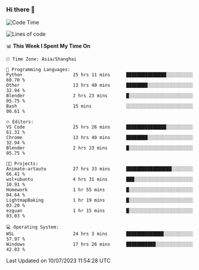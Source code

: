 ### Hi there 👋

<!--
**GwenKaplan/GwenKaplan** is a ✨ _special_ ✨ repository because its `README.md` (this file) appears on your GitHub profile.

Here are some ideas to get you started:

- 🔭 I’m currently working on ...
- 🌱 I’m currently learning ...
- 👯 I’m looking to collaborate on ...
- 🤔 I’m looking for help with ...
- 💬 Ask me about ...
- 📫 How to reach me: ...
- 😄 Pronouns: ...
- ⚡ Fun fact: ...
-->

<!--START_SECTION:waka-->
![Code Time](http://img.shields.io/badge/Code%20Time-165%20hrs-blue)

![Lines of code](https://img.shields.io/badge/From%20Hello%20World%20I%27ve%20Written-2.4%20thousand%20lines%20of%20code-blue)

📊 **This Week I Spent My Time On** 

```text
🕑︎ Time Zone: Asia/Shanghai

💬 Programming Languages: 
Python                   25 hrs 11 mins      ███████████████░░░░░░░░░░   60.70 % 
Other                    13 hrs 40 mins      ████████░░░░░░░░░░░░░░░░░   32.94 % 
Blender                  2 hrs 23 mins       █░░░░░░░░░░░░░░░░░░░░░░░░   05.75 % 
Bash                     15 mins             ░░░░░░░░░░░░░░░░░░░░░░░░░   00.61 % 

🔥 Editors: 
VS Code                  25 hrs 26 mins      ███████████████░░░░░░░░░░   61.31 % 
Chrome                   13 hrs 40 mins      ████████░░░░░░░░░░░░░░░░░   32.94 % 
Blender                  2 hrs 23 mins       █░░░░░░░░░░░░░░░░░░░░░░░░   05.75 % 

🐱‍💻 Projects: 
Animate-artauto          27 hrs 33 mins      █████████████████░░░░░░░░   66.41 % 
wsl+ubuntu               4 hrs 31 mins       ███░░░░░░░░░░░░░░░░░░░░░░   10.91 % 
Homework                 1 hr 55 mins        █░░░░░░░░░░░░░░░░░░░░░░░░   04.64 % 
LightmapBaking           1 hr 19 mins        █░░░░░░░░░░░░░░░░░░░░░░░░   03.20 % 
ezguan                   1 hr 15 mins        █░░░░░░░░░░░░░░░░░░░░░░░░   03.03 % 

💻 Operating System: 
WSL                      24 hrs 3 mins       ██████████████░░░░░░░░░░░   57.97 % 
Windows                  17 hrs 26 mins      ███████████░░░░░░░░░░░░░░   42.03 % 
```


 Last Updated on 10/07/2023 11:54:28 UTC
<!--END_SECTION:waka-->
